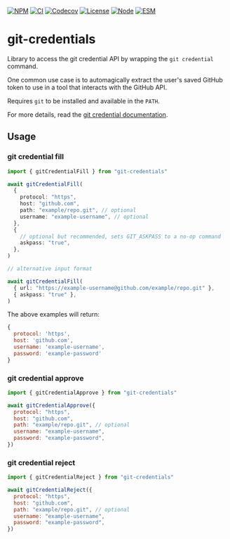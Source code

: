 [![NPM](https://img.shields.io/npm/v/git-credentials)](https://www.npmjs.com/package/git-credentials)
[![CI](https://img.shields.io/github/actions/workflow/status/sargunv/git-credentials/ci.yml)](https://github.com/sargunv/git-credentials/actions/workflows/ci.yml)
[![Codecov](https://img.shields.io/codecov/c/github/sargunv/git-credentials?token=WEHUGPYIIX)](https://app.codecov.io/gh/sargunv/git-credentials/)
[![License](https://img.shields.io/npm/l/git-credentials)](https://choosealicense.com/licenses/apache-2.0/)
[![Node](https://img.shields.io/node/v/git-credentials)](https://github.com/sargunv/git-credentials/blob/main/package.json)
[![ESM](https://img.shields.io/badge/module%20type-esm-brightgreen)](https://github.com/sargunv/git-credentials/blob/main/package.json)

# git-credentials

Library to access the git credential API by wrapping the `git credential`
command.

One common use case is to automagically extract the user's saved GitHub token to
use in a tool that interacts with the GitHub API.

Requires `git` to be installed and available in the `PATH`.

For more details, read the
[git credential documentation](https://git-scm.com/docs/git-credential).

## Usage

<!-- !test program node --input-type=module -->

### git credential fill

<!-- !test check fill -->

```ts
import { gitCredentialFill } from "git-credentials"

await gitCredentialFill(
  {
    protocol: "https",
    host: "github.com",
    path: "example/repo.git", // optional
    username: "example-username", // optional
  },
  {
    // optional but recommended, sets GIT_ASKPASS to a no-op command
    askpass: "true",
  },
)

// alternative input format

await gitCredentialFill(
  { url: "https://example-username@github.com/example/repo.git" },
  { askpass: "true" },
)
```

The above examples will return:

```js
{
  protocol: 'https',
  host: 'github.com',
  username: 'example-username',
  password: 'example-password'
}
```

### git credential approve

<!-- !test check approve -->

```mjs
import { gitCredentialApprove } from "git-credentials"

await gitCredentialApprove({
  protocol: "https",
  host: "github.com",
  path: "example/repo.git", // optional
  username: "example-username",
  password: "example-password",
})
```

### git credential reject

<!-- !test check reject -->

```mjs
import { gitCredentialReject } from "git-credentials"

await gitCredentialReject({
  protocol: "https",
  host: "github.com",
  path: "example/repo.git", // optional
  username: "example-username",
  password: "example-password",
})
```
